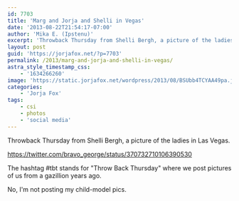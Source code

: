```yaml
---
id: 7703
title: 'Marg and Jorja and Shelli in Vegas'
date: '2013-08-22T21:54:17-07:00'
author: 'Mika E. (Ipstenu)'
excerpt: 'Throwback Thursday from Shelli Bergh, a picture of the ladies in Las Vegas.'
layout: post
guid: 'https://jorjafox.net/?p=7703'
permalink: /2013/marg-and-jorja-and-shelli-in-vegas/
astra_style_timestamp_css:
    - '1634266260'
image: 'https://static.jorjafox.net/wordpress/2013/08/BSUbb4TCYAA49pa.jpg'
categories:
    - 'Jorja Fox'
tags:
    - csi
    - photos
    - 'social media'
---
```


Throwback Thursday from Shelli Bergh, a picture of the ladies in Las Vegas.

https://twitter.com/bravo_george/status/370732710106390530

The hashtag #tbt stands for "Throw Back Thursday" where we post pictures of us from a gazillion years ago.

No, I'm not posting my child-model pics.